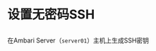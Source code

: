 设置无密码SSH
================================================================================
## 
在Ambari Server（`server01`）主机上生成SSH密钥